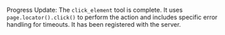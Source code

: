 Progress Update: The `click_element` tool is complete. It uses `page.locator().click()` to perform the action and includes specific error handling for timeouts. It has been registered with the server.